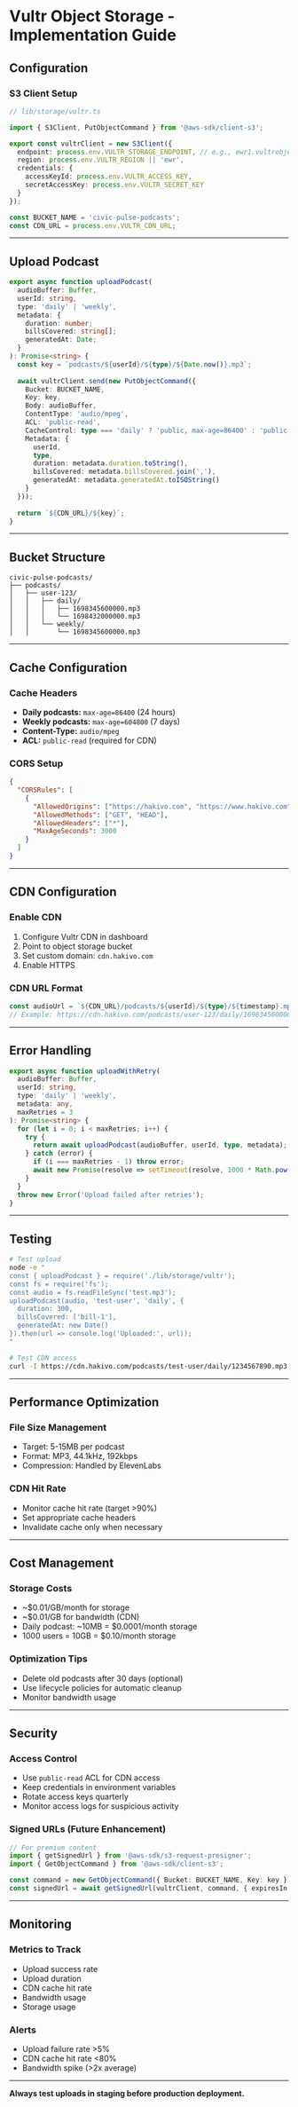 # Vultr Object Storage - Implementation Guide

## Configuration

### S3 Client Setup
```typescript
// lib/storage/vultr.ts

import { S3Client, PutObjectCommand } from '@aws-sdk/client-s3';

export const vultrClient = new S3Client({
  endpoint: process.env.VULTR_STORAGE_ENDPOINT, // e.g., ewr1.vultrobjects.com
  region: process.env.VULTR_REGION || 'ewr',
  credentials: {
    accessKeyId: process.env.VULTR_ACCESS_KEY,
    secretAccessKey: process.env.VULTR_SECRET_KEY
  }
});

const BUCKET_NAME = 'civic-pulse-podcasts';
const CDN_URL = process.env.VULTR_CDN_URL;
```

---

## Upload Podcast

```typescript
export async function uploadPodcast(
  audioBuffer: Buffer,
  userId: string,
  type: 'daily' | 'weekly',
  metadata: {
    duration: number;
    billsCovered: string[];
    generatedAt: Date;
  }
): Promise<string> {
  const key = `podcasts/${userId}/${type}/${Date.now()}.mp3`;
  
  await vultrClient.send(new PutObjectCommand({
    Bucket: BUCKET_NAME,
    Key: key,
    Body: audioBuffer,
    ContentType: 'audio/mpeg',
    ACL: 'public-read',
    CacheControl: type === 'daily' ? 'public, max-age=86400' : 'public, max-age=604800',
    Metadata: {
      userId,
      type,
      duration: metadata.duration.toString(),
      billsCovered: metadata.billsCovered.join(','),
      generatedAt: metadata.generatedAt.toISOString()
    }
  }));
  
  return `${CDN_URL}/${key}`;
}
```

---

## Bucket Structure

```
civic-pulse-podcasts/
├── podcasts/
│   ├── user-123/
│   │   ├── daily/
│   │   │   ├── 1698345600000.mp3
│   │   │   └── 1698432000000.mp3
│   │   └── weekly/
│   │       └── 1698345600000.mp3
```

---

## Cache Configuration

### Cache Headers
- **Daily podcasts:** `max-age=86400` (24 hours)
- **Weekly podcasts:** `max-age=604800` (7 days)
- **Content-Type:** `audio/mpeg`
- **ACL:** `public-read` (required for CDN)

### CORS Setup
```json
{
  "CORSRules": [
    {
      "AllowedOrigins": ["https://hakivo.com", "https://www.hakivo.com"],
      "AllowedMethods": ["GET", "HEAD"],
      "AllowedHeaders": ["*"],
      "MaxAgeSeconds": 3000
    }
  ]
}
```

---

## CDN Configuration

### Enable CDN
1. Configure Vultr CDN in dashboard
2. Point to object storage bucket
3. Set custom domain: `cdn.hakivo.com`
4. Enable HTTPS

### CDN URL Format
```typescript
const audioUrl = `${CDN_URL}/podcasts/${userId}/${type}/${timestamp}.mp3`;
// Example: https://cdn.hakivo.com/podcasts/user-123/daily/1698345600000.mp3
```

---

## Error Handling

```typescript
export async function uploadWithRetry(
  audioBuffer: Buffer,
  userId: string,
  type: 'daily' | 'weekly',
  metadata: any,
  maxRetries = 3
): Promise<string> {
  for (let i = 0; i < maxRetries; i++) {
    try {
      return await uploadPodcast(audioBuffer, userId, type, metadata);
    } catch (error) {
      if (i === maxRetries - 1) throw error;
      await new Promise(resolve => setTimeout(resolve, 1000 * Math.pow(2, i)));
    }
  }
  throw new Error('Upload failed after retries');
}
```

---

## Testing

```bash
# Test upload
node -e "
const { uploadPodcast } = require('./lib/storage/vultr');
const fs = require('fs');
const audio = fs.readFileSync('test.mp3');
uploadPodcast(audio, 'test-user', 'daily', {
  duration: 300,
  billsCovered: ['bill-1'],
  generatedAt: new Date()
}).then(url => console.log('Uploaded:', url));
"

# Test CDN access
curl -I https://cdn.hakivo.com/podcasts/test-user/daily/1234567890.mp3
```

---

## Performance Optimization

### File Size Management
- Target: 5-15MB per podcast
- Format: MP3, 44.1kHz, 192kbps
- Compression: Handled by ElevenLabs

### CDN Hit Rate
- Monitor cache hit rate (target >90%)
- Set appropriate cache headers
- Invalidate cache only when necessary

---

## Cost Management

### Storage Costs
- ~$0.01/GB/month for storage
- ~$0.01/GB for bandwidth (CDN)
- Daily podcast: ~10MB = $0.0001/month storage
- 1000 users = 10GB = $0.10/month storage

### Optimization Tips
- Delete old podcasts after 30 days (optional)
- Use lifecycle policies for automatic cleanup
- Monitor bandwidth usage

---

## Security

### Access Control
- Use `public-read` ACL for CDN access
- Keep credentials in environment variables
- Rotate access keys quarterly
- Monitor access logs for suspicious activity

### Signed URLs (Future Enhancement)
```typescript
// For premium content
import { getSignedUrl } from '@aws-sdk/s3-request-presigner';
import { GetObjectCommand } from '@aws-sdk/client-s3';

const command = new GetObjectCommand({ Bucket: BUCKET_NAME, Key: key });
const signedUrl = await getSignedUrl(vultrClient, command, { expiresIn: 3600 });
```

---

## Monitoring

### Metrics to Track
- Upload success rate
- Upload duration
- CDN cache hit rate
- Bandwidth usage
- Storage usage

### Alerts
- Upload failure rate >5%
- CDN cache hit rate <80%
- Bandwidth spike (>2x average)

---

**Always test uploads in staging before production deployment.**
